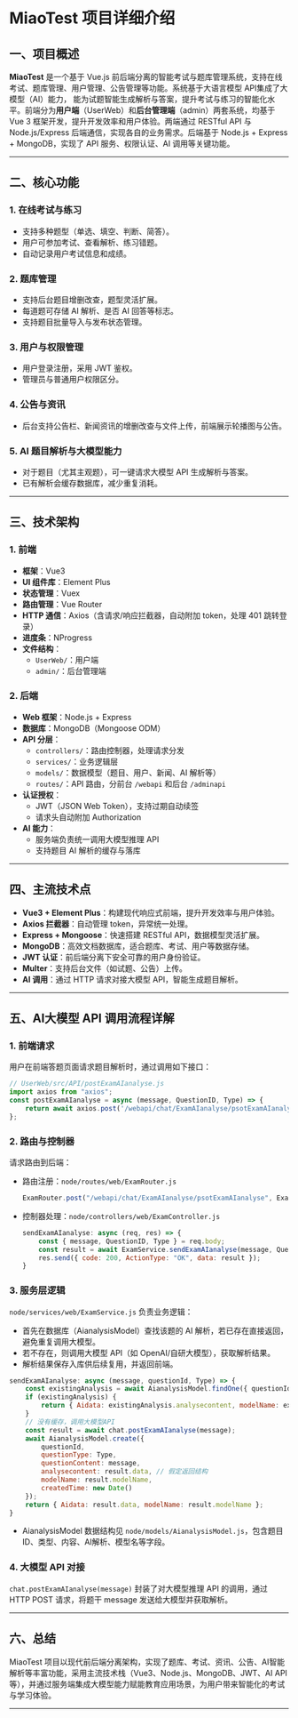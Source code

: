 # MiaoTest 项目详细介绍

## 一、项目概述

**MiaoTest** 是一个基于 Vue.js 前后端分离的智能考试与题库管理系统，支持在线考试、题库管理、用户管理、公告管理等功能。系统基于大语言模型 API集成了大模型（AI）能力， 能为试题智能生成解析与答案，提升考试与练习的智能化水平。前端分为**用户端**（UserWeb）和**后台管理端**（admin）两套系统，均基于 Vue 3 框架开发，提升开发效率和用户体验。两端通过 RESTful API 与 Node.js/Express 后端通信，实现各自的业务需求。后端基于 Node.js + Express + MongoDB，实现了 API 服务、权限认证、AI 调用等关键功能。

---

## 二、核心功能

### 1. 在线考试与练习
- 支持多种题型（单选、填空、判断、简答）。
- 用户可参加考试、查看解析、练习错题。
- 自动记录用户考试信息和成绩。

### 2. 题库管理
- 支持后台题目增删改查，题型灵活扩展。
- 每道题可存储 AI 解析、是否 AI 回答等标志。
- 支持题目批量导入与发布状态管理。

### 3. 用户与权限管理
- 用户登录注册，采用 JWT 鉴权。
- 管理员与普通用户权限区分。

### 4. 公告与资讯
- 后台支持公告栏、新闻资讯的增删改查与文件上传，前端展示轮播图与公告。

### 5. AI 题目解析与大模型能力
- 对于题目（尤其主观题），可一键请求大模型 API 生成解析与答案。
- 已有解析会缓存数据库，减少重复消耗。

---

## 三、技术架构
### 1. 前端

- **框架**：Vue3
- **UI 组件库**：Element Plus
- **状态管理**：Vuex
- **路由管理**：Vue Router
- **HTTP 通信**：Axios（含请求/响应拦截器，自动附加 token，处理 401 跳转登录）
- **进度条**：NProgress
- **文件结构**：
  - `UserWeb/`：用户端
  - `admin/`：后台管理端



### 2. 后端

- **Web 框架**：Node.js + Express
- **数据库**：MongoDB（Mongoose ODM）
- **API 分层**：
  - `controllers/`：路由控制器，处理请求分发
  - `services/`：业务逻辑层
  - `models/`：数据模型（题目、用户、新闻、AI 解析等）
  - `routes/`：API 路由，分前台 `/webapi` 和后台 `/adminapi`
- **认证授权**：
  - JWT（JSON Web Token），支持过期自动续签
  - 请求头自动附加 Authorization
- **AI 能力**：
  - 服务端负责统一调用大模型推理 API
  - 支持题目 AI 解析的缓存与落库

---

## 四、主流技术点

- **Vue3 + Element Plus**：构建现代响应式前端，提升开发效率与用户体验。
- **Axios 拦截器**：自动管理 token，异常统一处理。
- **Express + Mongoose**：快速搭建 RESTful API，数据模型灵活扩展。
- **MongoDB**：高效文档数据库，适合题库、考试、用户等数据存储。
- **JWT 认证**：前后端分离下安全可靠的用户身份验证。
- **Multer**：支持后台文件（如试题、公告）上传。
- **AI 调用**：通过 HTTP 请求对接大模型 API，智能生成题目解析。

---

## 五、AI大模型 API 调用流程详解

### 1. 前端请求

用户在前端答题页面请求题目解析时，通过调用如下接口：

```javascript
// UserWeb/src/API/postExamAIanalyse.js
import axios from "axios";
const postExamAIanalyse = async (message, QuestionID, Type) => {
    return await axios.post('/webapi/chat/ExamAIanalyse/psotExamAIanalyse', { message, QuestionID, Type });
};
```

### 2. 路由与控制器

请求路由到后端：

- 路由注册：`node/routes/web/ExamRouter.js`
  ```js
  ExamRouter.post("/webapi/chat/ExamAIanalyse/psotExamAIanalyse", ExamController.sendExamAIanalyse)
  ```
- 控制器处理：`node/controllers/web/ExamController.js`
  ```js
  sendExamAIanalyse: async (req, res) => {
      const { message, QuestionID, Type } = req.body;
      const result = await ExamService.sendExamAIanalyse(message, QuestionID, Type);
      res.send({ code: 200, ActionType: "OK", data: result });
  }
  ```

### 3. 服务层逻辑

`node/services/web/ExamService.js` 负责业务逻辑：

- 首先在数据库（AianalysisModel）查找该题的 AI 解析，若已存在直接返回，避免重复调用大模型。
- 若不存在，则调用大模型 API（如 OpenAI/自研大模型），获取解析结果。
- 解析结果保存入库供后续复用，并返回前端。

```js
sendExamAIanalyse: async (message, questionId, Type) => { 
    const existingAnalysis = await AianalysisModel.findOne({ questionId });
    if (existingAnalysis) {
        return { Aidata: existingAnalysis.analysecontent, modelName: existingAnalysis.modelName };
    }
    // 没有缓存，调用大模型API
    const result = await chat.postExamAIanalyse(message);
    await AianalysisModel.create({
        questionId,
        questionType: Type,
        questionContent: message,
        analysecontent: result.data, // 假定返回结构
        modelName: result.modelName,
        createdTime: new Date()
    });
    return { Aidata: result.data, modelName: result.modelName };
}
```
- AianalysisModel 数据结构见 `node/models/AianalysisModel.js`，包含题目ID、类型、内容、AI解析、模型名等字段。

### 4. 大模型 API 对接

`chat.postExamAIanalyse(message)` 封装了对大模型推理 API 的调用，通过 HTTP POST 请求，将题干 message 发送给大模型并获取解析。

---

## 六、总结

MiaoTest 项目以现代前后端分离架构，实现了题库、考试、资讯、公告、AI智能解析等丰富功能，采用主流技术栈（Vue3、Node.js、MongoDB、JWT、AI API 等），并通过服务端集成大模型能力赋能教育应用场景，为用户带来智能化的考试与学习体验。

---
